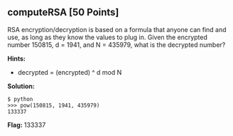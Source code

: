 ## computeRSA [50 Points]

RSA encryption/decryption is based on a formula that anyone can find and use, as long as they know the values to plug in. Given the encrypted number 150815, d = 1941, and N = 435979, what is the decrypted number?

**Hints:**

- decrypted = (encrypted) ^ d mod N

**Solution:**

```
$ python
>>> pow(150815, 1941, 435979)
133337
```

**Flag:** 133337

